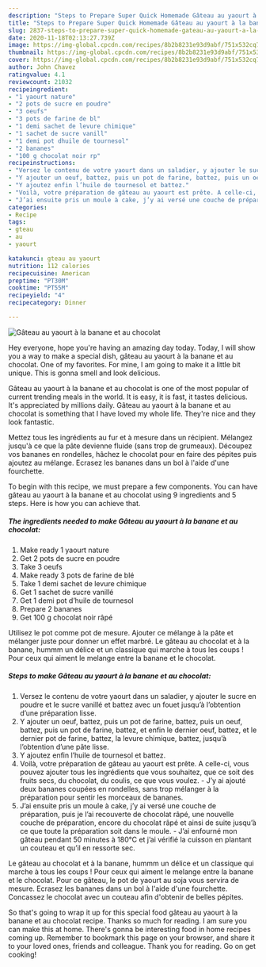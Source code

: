 ```yaml
---
description: "Steps to Prepare Super Quick Homemade Gâteau au yaourt à la banane et au chocolat"
title: "Steps to Prepare Super Quick Homemade Gâteau au yaourt à la banane et au chocolat"
slug: 2837-steps-to-prepare-super-quick-homemade-gateau-au-yaourt-a-la-banane-et-au-chocolat
date: 2020-11-18T02:13:27.739Z
image: https://img-global.cpcdn.com/recipes/8b2b8231e93d9abf/751x532cq70/gateau-au-yaourt-a-la-banane-et-au-chocolat-photo-principale-de-la-recette.jpg
thumbnail: https://img-global.cpcdn.com/recipes/8b2b8231e93d9abf/751x532cq70/gateau-au-yaourt-a-la-banane-et-au-chocolat-photo-principale-de-la-recette.jpg
cover: https://img-global.cpcdn.com/recipes/8b2b8231e93d9abf/751x532cq70/gateau-au-yaourt-a-la-banane-et-au-chocolat-photo-principale-de-la-recette.jpg
author: John Chavez
ratingvalue: 4.1
reviewcount: 21032
recipeingredient:
- "1 yaourt nature"
- "2 pots de sucre en poudre"
- "3 oeufs"
- "3 pots de farine de bl"
- "1 demi sachet de levure chimique"
- "1 sachet de sucre vanill"
- "1 demi pot dhuile de tournesol"
- "2 bananes"
- "100 g chocolat noir rp"
recipeinstructions:
- "Versez le contenu de votre yaourt dans un saladier, y ajouter le sucre en poudre et le sucre vanillé et battez avec un fouet jusqu’à l’obtention d’une préparation lisse."
- "Y ajouter un oeuf, battez, puis un pot de farine, battez, puis un oeuf, battez, puis un pot de farine, battez, et enfin le dernier oeuf, battez, et le dernier pot de farine, battez, la levure chimique, battez, jusqu’à l’obtention d’une pâte lisse."
- "Y ajoutez enfin l’huile de tournesol et battez."
- "Voilà, votre préparation de gâteau au yaourt est prête. A celle-ci, vous pouvez ajouter tous les ingrédients que vous souhaitez, que ce soit des fruits secs, du chocolat, du coulis, ce que vous voulez.  J’y ai ajouté deux bananes coupées en rondelles, sans trop mélanger à la préparation pour sentir les morceaux de bananes."
- "J’ai ensuite pris un moule à cake, j’y ai versé une couche de préparation, puis je l’ai recouverte de chocolat râpé, une nouvelle couche de préparation, encore du chocolat râpé et ainsi de suite jusqu’à ce que toute la préparation soit dans le moule. J’ai enfourné mon gâteau pendant 50 minutes à 180°C et j’ai vérifié la cuisson en plantant un couteau et qu’il en ressorte sec."
categories:
- Recipe
tags:
- gteau
- au
- yaourt

katakunci: gteau au yaourt 
nutrition: 112 calories
recipecuisine: American
preptime: "PT30M"
cooktime: "PT55M"
recipeyield: "4"
recipecategory: Dinner

---
```



![Gâteau au yaourt à la banane et au chocolat](https://img-global.cpcdn.com/recipes/8b2b8231e93d9abf/751x532cq70/gateau-au-yaourt-a-la-banane-et-au-chocolat-photo-principale-de-la-recette.jpg)

Hey everyone, hope you're having an amazing day today. Today, I will show you a way to make a special dish, gâteau au yaourt à la banane et au chocolat. One of my favorites. For mine, I am going to make it a little bit unique. This is gonna smell and look delicious.

Gâteau au yaourt à la banane et au chocolat is one of the most popular of current trending meals in the world. It is easy, it is fast, it tastes delicious. It's appreciated by millions daily. Gâteau au yaourt à la banane et au chocolat is something that I have loved my whole life. They're nice and they look fantastic.

Mettez tous les ingrédients au fur et à mesure dans un récipient. Mélangez jusqu&#39;à ce que la pâte devienne fluide (sans trop de grumeaux). Découpez vos bananes en rondelles, hâchez le chocolat pour en faire des pépites puis ajoutez au mélange. Ecrasez les bananes dans un bol à l&#39;aide d&#39;une fourchette.


To begin with this recipe, we must prepare a few components. You can have gâteau au yaourt à la banane et au chocolat using 9 ingredients and 5 steps. Here is how you can achieve that.

<!--inarticleads1-->

##### The ingredients needed to make Gâteau au yaourt à la banane et au chocolat:

1. Make ready 1 yaourt nature
1. Get 2 pots de sucre en poudre
1. Take 3 oeufs
1. Make ready 3 pots de farine de blé
1. Take 1 demi sachet de levure chimique
1. Get 1 sachet de sucre vanillé
1. Get 1 demi pot d’huile de tournesol
1. Prepare 2 bananes
1. Get 100 g chocolat noir râpé


Utilisez le pot comme pot de mesure. Ajouter ce mélange à la pâte et mélanger juste pour donner un effet marbré. Le gâteau au chocolat et à la banane, hummm un délice et un classique qui marche à tous les coups ! Pour ceux qui aiment le melange entre la banane et le chocolat. 

<!--inarticleads2-->

##### Steps to make Gâteau au yaourt à la banane et au chocolat:

1. Versez le contenu de votre yaourt dans un saladier, y ajouter le sucre en poudre et le sucre vanillé et battez avec un fouet jusqu’à l’obtention d’une préparation lisse.
1. Y ajouter un oeuf, battez, puis un pot de farine, battez, puis un oeuf, battez, puis un pot de farine, battez, et enfin le dernier oeuf, battez, et le dernier pot de farine, battez, la levure chimique, battez, jusqu’à l’obtention d’une pâte lisse.
1. Y ajoutez enfin l’huile de tournesol et battez.
1. Voilà, votre préparation de gâteau au yaourt est prête. A celle-ci, vous pouvez ajouter tous les ingrédients que vous souhaitez, que ce soit des fruits secs, du chocolat, du coulis, ce que vous voulez.  - J’y ai ajouté deux bananes coupées en rondelles, sans trop mélanger à la préparation pour sentir les morceaux de bananes.
1. J’ai ensuite pris un moule à cake, j’y ai versé une couche de préparation, puis je l’ai recouverte de chocolat râpé, une nouvelle couche de préparation, encore du chocolat râpé et ainsi de suite jusqu’à ce que toute la préparation soit dans le moule. - J’ai enfourné mon gâteau pendant 50 minutes à 180°C et j’ai vérifié la cuisson en plantant un couteau et qu’il en ressorte sec.


Le gâteau au chocolat et à la banane, hummm un délice et un classique qui marche à tous les coups ! Pour ceux qui aiment le melange entre la banane et le chocolat. Pour ce gâteau, le pot de yaourt au soja vous servira de mesure. Ecrasez les bananes dans un bol à l&#39;aide d&#39;une fourchette. Concassez le chocolat avec un couteau afin d&#39;obtenir de belles pépites. 

So that's going to wrap it up for this special food gâteau au yaourt à la banane et au chocolat recipe. Thanks so much for reading. I am sure you can make this at home. There's gonna be interesting food in home recipes coming up. Remember to bookmark this page on your browser, and share it to your loved ones, friends and colleague. Thank you for reading. Go on get cooking!
